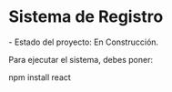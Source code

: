 <h1> Sistema de Registro</h1>
- Estado del proyecto: En Construcción.

Para ejecutar el sistema, debes poner:

npm install react 

